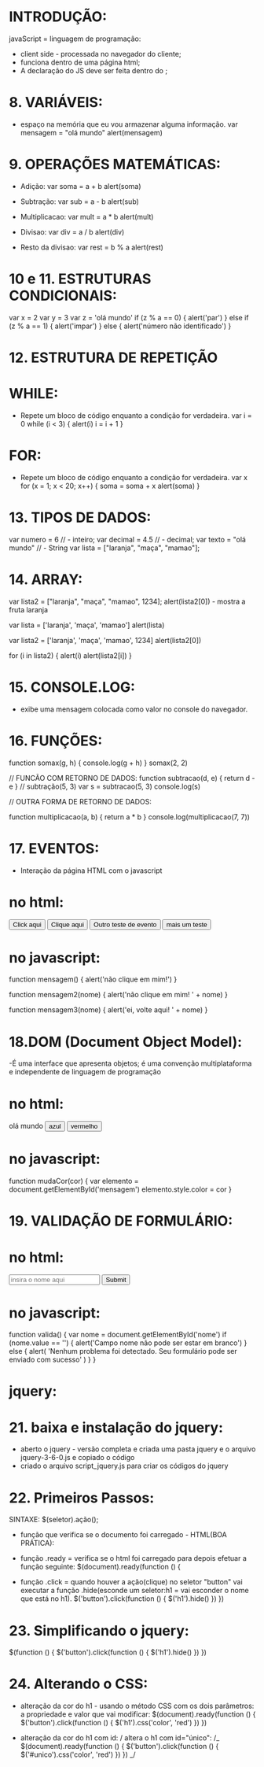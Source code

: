 # INTRODUÇÃO:

javaScript = linguagem de programação:

- client side - processada no navegador do cliente;
- funciona dentro de uma página html;
- A declaração do JS deve ser feita dentro do <head>;

# 8. VARIÁVEIS:

- espaço na memória que eu vou armazenar alguma informação.
  var mensagem = "olá mundo"
  alert(mensagem)

# 9. OPERAÇÕES MATEMÁTICAS:

- Adição:
  var soma = a + b
  alert(soma)

- Subtração:
  var sub = a - b
  alert(sub)

- Multiplicacao:
  var mult = a \* b
  alert(mult)

- Divisao:
  var div = a / b
  alert(div)

- Resto da divisao:
  var rest = b % a
  alert(rest)

# 10 e 11. ESTRUTURAS CONDICIONAIS:

var x = 2
var y = 3
var z = 'olá mundo'
if (z % a == 0) {
alert('par')
} else if (z % a == 1) {
alert('impar')
} else {
alert('número não identificado')
}

# 12. ESTRUTURA DE REPETIÇÃO

# WHILE:

- Repete um bloco de código enquanto a condição for verdadeira.
  var i = 0
  while (i < 3) {
  alert(i)
  i = i + 1
  }

# FOR:

- Repete um bloco de código enquanto a condição for verdadeira.
  var x
  for (x = 1; x < 20; x++) {
  soma = soma + x
  alert(soma)
  }

# 13. TIPOS DE DADOS:

var numero = 6 // - inteiro;
var decimal = 4.5 // - decimal;
var texto = "olá mundo" // - String
var lista = ["laranja", "maça", "mamao"];

# 14. ARRAY:

var lista2 = ["laranja", "maça", "mamao", 1234];
alert(lista2[0]) - mostra a fruta laranja

var lista = ['laranja', 'maça', 'mamao']
alert(lista)

var lista2 = ['laranja', 'maça', 'mamao', 1234]
alert(lista2[0])

for (i in lista2) {
alert(i)
alert(lista2[i])
}

# 15. CONSOLE.LOG:

- exibe uma mensagem colocada como valor no console do navegador.

# 16. FUNÇÕES:

function somax(g, h) {
console.log(g + h)
}
somax(2, 2)

// FUNCÃO COM RETORNO DE DADOS:
function subtracao(d, e) {
return d - e
}
// subtração(5, 3)
var s = subtracao(5, 3)
console.log(s)

// OUTRA FORMA DE RETORNO DE DADOS:

function multiplicacao(a, b) {
return a \* b
}
console.log(multiplicacao(7, 7))

# 17. EVENTOS:

- Interação da página HTML com o javascript

# no html:

<body>
    <!-- CRIAR UM EVENTO DO JAVASCRIPT-->
    <!-- CHAMADA A FUNÇÃO MENSAGEM CRIADA NO JAVASCRIPT-->
    <button onclick="mensagem()">Click aqui</button>
    <button onclick="mensagem2('josé')">Clique aqui</button>
    <button onmouseover="mensagem2('Wilber')">Outro teste de evento</button>
    <button onmouseleave="mensagem3('João')">mais um teste</button>
  </body>

# no javascript:

function mensagem() {
alert('não clique em mim!')
}

function mensagem2(nome) {
alert('não clique em mim! ' + nome)
}

function mensagem3(nome) {
alert('ei, volte aqui! ' + nome)
}

# 18.DOM (Document Object Model):

-É uma interface que apresenta objetos; é uma convenção multiplataforma e independente de linguagem de programação

# no html:

<body>
<!-- UTILIZAÇÃO DO DOM-->
    <span id="mensagem">olá mundo</span>
    <button onclick="mudaCor('blue')">azul</button>
    <button onclick="mudaCor('red')">vermelho</button>
</body>

# no javascript:

function mudaCor(cor) {
var elemento = document.getElementById('mensagem')
elemento.style.color = cor
}

# 19. VALIDAÇÃO DE FORMULÁRIO:

# no html:

<body>
    <form>
      <input
        type="text"
        name="nome"
        id="nome"
        placeholder="insira o nome aqui"
      />
      <input type="submit" onclick="valida()" />
    </form>
</body>

# no javascript:

function valida() {
var nome = document.getElementById('nome')
if (nome.value == '') {
alert('Campo nome não pode ser estar em branco')
} else {
alert(
'Nenhum problema foi detectado. Seu formulário pode ser enviado com sucesso'
)
}
}

# jquery:

# 21. baixa e instalação do jquery:

- aberto o jquery - versão completa e criada uma pasta jquery e o arquivo jquery-3-6-0.js e copiado o código
- criado o arquivo script_jquery.js para criar os códigos do jquery

# 22. Primeiros Passos:

SINTAXE:
$(seletor).ação();

- função que verifica se o documento foi carregado - HTML(BOA PRÁTICA):

- função .ready = verifica se o html foi carregado para depois efetuar a função seguinte:
  $(document).ready(function () {

- função .click = quando houver a ação(clique) no seletor "button" vai executar a função .hide(esconde um seletor:h1 = vai esconder o nome que está no h1).
  $('button').click(function () {
  $('h1').hide()
  })
  })

# 23. Simplificando o jquery:

$(function () {
$('button').click(function () {
$('h1').hide()
})
})

# 24. Alterando o CSS:

- alteração da cor do h1 - usando o método CSS com os dois parâmetros: a propriedade e valor que vai modificar:
  $(document).ready(function () {
  $('button').click(function () {
  $('h1').css('color', 'red')
  })
  })

- alteração da cor do h1 com id:
  / altera o h1 com id="único":
  /_ $(document).ready(function () {
  $('button').click(function () {
  $('#unico').css('color', 'red')
  })
  }) _/
